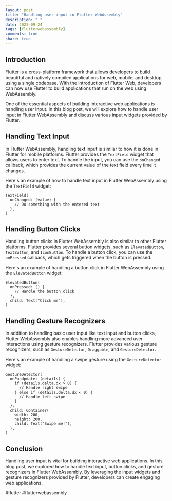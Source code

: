 ```yaml
---
layout: post
title: "Handling user input in Flutter WebAssembly"
description: " "
date: 2023-09-24
tags: [flutterwebassembly]
comments: true
share: true
---
```


## Introduction

Flutter is a cross-platform framework that allows developers to build beautiful and natively compiled applications for web, mobile, and desktop using a single codebase. With the introduction of Flutter Web, developers can now use Flutter to build applications that run on the web using WebAssembly.

One of the essential aspects of building interactive web applications is handling user input. In this blog post, we will explore how to handle user input in Flutter WebAssembly and discuss various input widgets provided by Flutter.

## Handling Text Input

In Flutter WebAssembly, handling text input is similar to how it is done in Flutter for mobile platforms. Flutter provides the `TextField` widget that allows users to enter text. To handle the input, you can use the `onChanged` callback, which provides the current value of the text field every time it changes.

Here's an example of how to handle text input in Flutter WebAssembly using the `TextField` widget:

```
TextField(
  onChanged: (value) {
    // Do something with the entered text
  },
)
```

## Handling Button Clicks

Handling button clicks in Flutter WebAssembly is also similar to other Flutter platforms. Flutter provides several button widgets, such as `ElevatedButton`, `TextButton`, and `IconButton`. To handle a button click, you can use the `onPressed` callback, which gets triggered when the button is pressed.

Here's an example of handling a button click in Flutter WebAssembly using the `ElevatedButton` widget:

```
ElevatedButton(
  onPressed: () {
    // Handle the button click
  },
  child: Text("Click me"),
)
```

## Handling Gesture Recognizers

In addition to handling basic user input like text input and button clicks, Flutter WebAssembly also enables handling more advanced user interactions using gesture recognizers. Flutter provides various gesture recognizers, such as `GestureDetector`, `Draggable`, and `GestureDetector`.

Here's an example of handling a swipe gesture using the `GestureDetector` widget:

```
GestureDetector(
  onPanUpdate: (details) {
    if (details.delta.dx > 0) {
      // Handle right swipe
    } else if (details.delta.dx < 0) {
      // Handle left swipe
    }
  },
  child: Container(
    width: 200,
    height: 200,
    child: Text("Swipe me!"),
  ),
)
```

## Conclusion

Handling user input is vital for building interactive web applications. In this blog post, we explored how to handle text input, button clicks, and gesture recognizers in Flutter WebAssembly. By leveraging the input widgets and gesture recognizers provided by Flutter, developers can create engaging web applications.

#flutter #flutterwebassembly